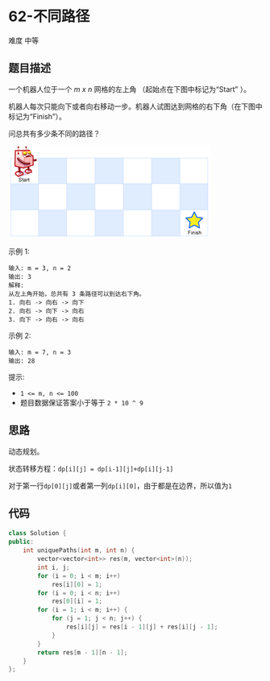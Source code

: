 # 62-不同路径

难度 中等



## 题目描述

一个机器人位于一个 *m x n* 网格的左上角 （起始点在下图中标记为“Start” ）。

机器人每次只能向下或者向右移动一步。机器人试图达到网格的右下角（在下图中标记为“Finish”）。

问总共有多少条不同的路径？

![](images/robot_maze.png)

示例 1:

```
输入: m = 3, n = 2
输出: 3
解释:
从左上角开始，总共有 3 条路径可以到达右下角。
1. 向右 -> 向右 -> 向下
2. 向右 -> 向下 -> 向右
3. 向下 -> 向右 -> 向右
```

示例 2:

```
输入: m = 7, n = 3
输出: 28
```

提示:

- `1 <= m, n <= 100`
- 题目数据保证答案小于等于 `2 * 10 ^ 9`



## 思路

动态规划。

状态转移方程：`dp[i][j] = dp[i-1][j]+dp[i][j-1]`

对于第一行`dp[0][j]`或者第一列`dp[i][0]`，由于都是在边界，所以值为`1`



## 代码

```c++
class Solution {
public:
    int uniquePaths(int m, int n) {
        vector<vector<int>> res(m, vector<int>(n));
        int i, j;
        for (i = 0; i < m; i++)
            res[i][0] = 1;
        for (i = 0; i < n; i++)
            res[0][i] = 1;
        for (i = 1; i < m; i++) {
            for (j = 1; j < n; j++) {
                res[i][j] = res[i - 1][j] + res[i][j - 1];
            }
        }
        return res[m - 1][n - 1];
    }
};
```

